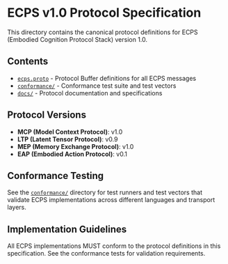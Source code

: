# ECPS v1.0 Protocol Specification

This directory contains the canonical protocol definitions for ECPS (Embodied Cognition Protocol Stack) version 1.0.

## Contents

- [`ecps.proto`](./ecps.proto) - Protocol Buffer definitions for all ECPS messages
- [`conformance/`](./conformance/) - Conformance test suite and test vectors
- [`docs/`](./docs/) - Protocol documentation and specifications

## Protocol Versions

- **MCP (Model Context Protocol)**: v1.0
- **LTP (Latent Tensor Protocol)**: v0.9  
- **MEP (Memory Exchange Protocol)**: v1.0
- **EAP (Embodied Action Protocol)**: v0.1

## Conformance Testing

See the [`conformance/`](./conformance/) directory for test runners and test vectors that validate ECPS implementations across different languages and transport layers.

## Implementation Guidelines

All ECPS implementations MUST conform to the protocol definitions in this specification. See the conformance tests for validation requirements.